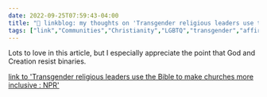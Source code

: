 ```yaml
---
date: 2022-09-25T07:59:43-04:00
title: "🔗 linkblog: my thoughts on 'Transgender religious leaders use the Bible to make churches more inclusive : NPR'"
tags: ["link","Communities","Christianity","LGBTQ","transgender","affirming church"]
---
```

Lots to love in this article, but I especially appreciate the point that God and Creation resist binaries.
 

[link to 'Transgender religious leaders use the Bible to make churches more inclusive : NPR'](https://www.npr.org/2022/09/25/1124101216/trans-religious-leaders-say-scripture-should-inspire-inclusive-congregations)
